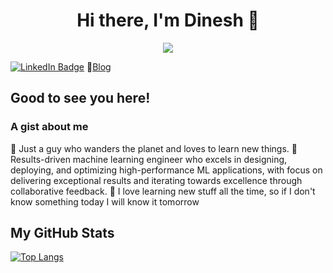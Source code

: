 <h1 align="center">
    Hi there, I'm Dinesh &#128075;
</h1>
<p align="center">
    <img src="https://media4.giphy.com/media/srToabNwtNT6SgZRW2/giphy.gif?cid=ecf05e47jjlfqepma3p3t6o048c6ffh85esgnz8ic0m5nugd&rid=giphy.gif">
</p>

[![LinkedIn Badge](https://img.shields.io/badge/LinkedIn-0077B5?style=for-the-badge&logo=linkedin&logoColor=white)](https://www.linkedin.com/in/dinesh-gdk) :scroll:[Blog](https://dinesh-gdk.github.io/)

## Good to see you here!

### A gist about me
:speech_balloon: Just a guy who wanders the planet and loves to learn new things.
:hammer:  Results-driven machine learning engineer who excels in designing, deploying, and optimizing high-performance ML applications, with focus on delivering exceptional results and iterating towards excellence through collaborative feedback.
:rocket: I love learning new stuff all the time, so if I don't know something today I will know it tomorrow

## My GitHub Stats
[![Top Langs](https://github-readme-stats.vercel.app/api/top-langs/?username=dinesh-GDK&hide=html,css,scss,jupyter%20notebook&langs_count=10&layout=compact)](https://github.com/dinesh-GDK)
